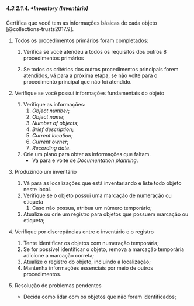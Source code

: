 ##### 4.3.2.1.4. \*_Inventory_ (Inventário)

Certifica que você tem as informações básicas de cada objeto [@collections-trusts2017.9].

1.  Todos os procedimentos primários foram completados:

    1.  Verifica se você atendeu a todos os requisitos dos outros 8 procedimentos primários

    2.  Se todos os critérios dos outros procedimentos principais forem atendidos, vá para a próxima etapa, se não volte para o procedimento principal que não foi atendido.

2.  Verifique se você possui informações fundamentais do objeto

    1.  Verifique as informações:
        1. _Object number_;
        2. _Object name_;
        3. _Number of objects_;
        4. _Brief description_;
        5. _Current location_;
        6. _Current owner_;
        7. _Recording date_.
    2.  Crie um plano para obter as informações que faltam.
        -   Va para e volte de _Documentation planning_.

3.  Produzindo um inventário

    1. Vá para as localizações que está inventariando e liste todo objeto neste local.
    2. Verifique se o objeto possui uma marcação de numeração ou etiqueta
        1. Caso não possua, atribua um número temporário;
    3. Atualize ou crie um registro para objetos que possuem marcação ou etiqueta;

4.  Verifique por discrepâncias entre o inventário e o registro

    1. Tente identificar os objetos com numeração temporária;
    2. Se for possível identificar o objeto, remova a marcação temporária adicione a marcação correta;
    3. Atualize o registro do objeto, incluindo a localização;
    4. Mantenha informações essenciais por meio de outros procedimentos.

5.  Resolução de problemas pendentes

    -   Decida como lidar com os objetos que não foram identificados;
